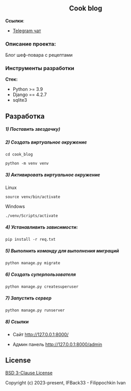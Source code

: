 <h2 align="center">Cook blog</h2>

**Ссылки**:
- [Telegram чат](https://t.me/IvanFilippochkin)

### Описание проекта:
Блог шеф-повара с рецептами


### Инструменты разработки

**Стек:**
- Python >= 3.9
- Django == 4.2.7
- sqlite3

## Разработка

##### 1) Поставить звездочку)


##### 2) Создать виртуальное окружение

    cd cook_blog
    
    python -m venv venv
    
##### 3) Активировать виртуальное окружение
    
Linux

    source venv/bin/activate
    
Windows

    ./venv/Scripts/activate

##### 4) Устанавливить зависимости:

    pip install -r req.txt

##### 5) Выполнить команду для выполнения миграций

    python manage.py migrate
    
##### 6) Создать суперпользователя

    python manage.py createsuperuser
    
##### 7) Запустить сервер

    python manage.py runserver

##### 8) Ссылки

- Сайт http://127.0.0.1:8000/

- Админ панель http://127.0.0.1:8000/admin

## License

[BSD 3-Clause License](https://opensource.org/licenses/BSD-3-Clause)

Copyright (c) 2023-present, IFBack33 - Filippochkin Ivan
